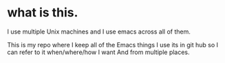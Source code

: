 # what is this.

I use multiple Unix machines and I use emacs across all of them.

This is my repo where I keep all of the Emacs things I use
its in git hub so I can refer to it when/where/how I want
And from multiple places.


